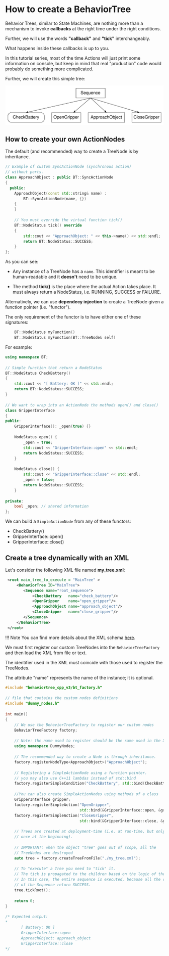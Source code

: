 # How to create a BehaviorTree

Behavior Trees, similar to State Machines, are nothing more than a mechanism
to invoke __callbacks__ at the right time under the right conditions.

Further, we will use the words __"callback"__ and __"tick"__ interchangeably.

What happens inside these callbacks is up to you.

In this tutorial series, most of the time Actions will just print some 
information on console,
but keep in mind that real "production" code would probably do something
more complicated.

Further, we will create this simple tree:


![Tutorial1](images/Tutorial1.svg)

## How to create your own ActionNodes

The default (and recommended) way to create a TreeNode is by inheritance.

``` c++
// Example of custom SyncActionNode (synchronous action)
// without ports.
class ApproachObject : public BT::SyncActionNode
{
  public:
    ApproachObject(const std::string& name) :
        BT::SyncActionNode(name, {})
    {
    }

    // You must override the virtual function tick()
    BT::NodeStatus tick() override
    {
        std::cout << "ApproachObject: " << this->name() << std::endl;
        return BT::NodeStatus::SUCCESS;
    }
};
``` 

As you can see:

- Any instance of a TreeNode has a `name`. This identifier is meant to be 
  human-readable and it __doesn't__ need to be unique.
 
- The method __tick()__ is the place where the actual Action takes place.
  It must always return a NodeStatus, i.e. RUNNING, SUCCESS or FAILURE. 

Alternatively, we can use __dependecy injection__ to create a TreeNode given 
a function pointer (i.e. "functor"). 

The only requirement of the functor is to have either one of these signatures:

``` c++
    BT::NodeStatus myFunction()
    BT::NodeStatus myFunction(BT::TreeNode& self) 
```


For example:


``` c++
using namespace BT;

// Simple function that return a NodeStatus
BT::NodeStatus CheckBattery()
{
    std::cout << "[ Battery: OK ]" << std::endl;
    return BT::NodeStatus::SUCCESS;
}

// We want to wrap into an ActionNode the methods open() and close()
class GripperInterface
{
public:
    GripperInterface(): _open(true) {}
    
	NodeStatus open() {
		_open = true;
		std::cout << "GripperInterface::open" << std::endl;
		return NodeStatus::SUCCESS;
	}

	NodeStatus close() {
		std::cout << "GripperInterface::close" << std::endl;
		_open = false;
		return NodeStatus::SUCCESS;
	}

private:
    bool _open; // shared information
};

``` 

We can build a `SimpleActionNode` from any of these functors:

- CheckBattery()
- GripperInterface::open()
- GripperInterface::close()

## Create a tree dynamically with an XML

Let's consider the following XML file named __my_tree.xml__:


``` XML
 <root main_tree_to_execute = "MainTree" >
     <BehaviorTree ID="MainTree">
        <Sequence name="root_sequence">
            <CheckBattery   name="check_battery"/>
            <OpenGripper    name="open_gripper"/>
            <ApproachObject name="approach_object"/>
            <CloseGripper   name="close_gripper"/>
        </Sequence>
     </BehaviorTree>
 </root>
```

!!! Note
    You can find more details about the XML schema [here](xml_format.md).


We must first register our custom TreeNodes into the `BehaviorTreeFactory`
 and then load the XML from file or text.

The identifier used in the XML must coincide with those used to register
the TreeNodes.

The attribute "name" represents the name of the instance; it is optional.


``` c++
#include "behaviortree_cpp_v3/bt_factory.h"

// file that contains the custom nodes definitions
#include "dummy_nodes.h"

int main()
{
    // We use the BehaviorTreeFactory to register our custom nodes
    BehaviorTreeFactory factory;

    // Note: the name used to register should be the same used in the XML.
    using namespace DummyNodes;

    // The recommended way to create a Node is through inheritance.
    factory.registerNodeType<ApproachObject>("ApproachObject");

    // Registering a SimpleActionNode using a function pointer.
    // you may also use C++11 lambdas instead of std::bind
    factory.registerSimpleCondition("CheckBattery", std::bind(CheckBattery));

    //You can also create SimpleActionNodes using methods of a class
    GripperInterface gripper;
    factory.registerSimpleAction("OpenGripper", 
                                 std::bind(&GripperInterface::open, &gripper));
    factory.registerSimpleAction("CloseGripper", 
                                 std::bind(&GripperInterface::close, &gripper));

    // Trees are created at deployment-time (i.e. at run-time, but only 
    // once at the beginning). 
    
    // IMPORTANT: when the object "tree" goes out of scope, all the 
    // TreeNodes are destroyed
    auto tree = factory.createTreeFromFile("./my_tree.xml");

    // To "execute" a Tree you need to "tick" it.
    // The tick is propagated to the children based on the logic of the tree.
    // In this case, the entire sequence is executed, because all the children
    // of the Sequence return SUCCESS.
    tree.tickRoot();

    return 0;
}

/* Expected output:
*
       [ Battery: OK ]
       GripperInterface::open
       ApproachObject: approach_object
       GripperInterface::close
*/

``` 



